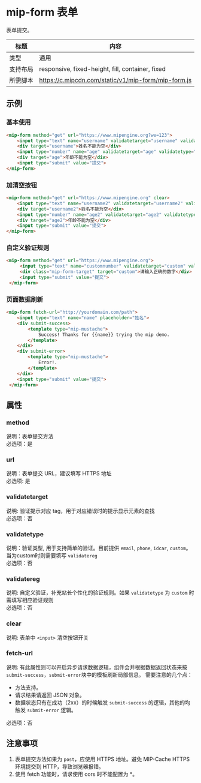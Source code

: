# mip-form 表单

表单提交。

标题|内容
----|----
类型|通用
支持布局|responsive, fixed-height, fill, container, fixed
所需脚本|https://c.mipcdn.com/static/v1/mip-form/mip-form.js

## 示例

### 基本使用

```html
<mip-form method="get" url="https://www.mipengine.org?we=123">
    <input type="text" name="username" validatetarget="username" validatetype="must" placeholder="姓名">
    <div target="username">姓名不能为空</div>
    <input type="number" name="age" validatetarget="age" validatetype="must" placeholder="年龄">
    <div target="age">年龄不能为空</div>
    <input type="submit" value="提交">
</mip-form>
```
### 加清空按钮

```html
<mip-form method="get" url="https://www.mipengine.org" clear>
    <input type="text" name="username2" validatetarget="username2" validatetype="must" placeholder="姓名">
    <div target="username2">姓名不能为空</div>
    <input type="number" name="age2" validatetarget="age2" validatetype="must" placeholder="年龄">
    <div target="age2">年龄不能为空</div>
    <input type="submit" value="提交">
</mip-form>
```

### 自定义验证规则

```html
<mip-form method="get" url="https://www.mipengine.org">
     <input type="text" name="customnumber" validatetarget="custom" validatetype="custom" validatereg="^[0-9]*$" placeholder="我是自定义验证规则数字">
     <div class="mip-form-target" target="custom">请输入正确的数字</div>
     <input type="submit" value="提交">
 </mip-form>
```

### 页面数据刷新

```html
<mip-form fetch-url="http://yourdomain.com/path">
    <input type="text" name="name" placeholder="姓名">
    <div submit-success>
        <template type="mip-mustache">
            Success! Thanks for {{name}} trying the mip demo.
        </template>
    </div>
    <div submit-error>
        <template type="mip-mustache">
            Error!.
        </template>
    </div>
    <input type="submit" value="提交">
 </mip-form>
```

## 属性

### method

说明：表单提交方法  
必选项：是  

### url

说明：表单提交 URL，建议填写 HTTPS 地址   
必选项: 是  

### validatetarget

说明:  验证提示对应 tag，用于对应错误时的提示显示元素的查找    
必选项：否   

### validatetype

说明：验证类型, 用于支持简单的验证。目前提供 `email`, `phone`, `idcar`, `custom`。当为custom时则需要填写 `validatereg`    
必选项：否   

### validatereg

说明: 自定义验证，补充站长个性化的验证规则。如果 `validatetype` 为 `custom` 时需填写相应验证规则  
必选项：否

### clear

说明: 表单中 `<input>` 清空按钮开关

### fetch-url

说明: 有此属性则可以开启异步请求数据逻辑，组件会并根据数据返回状态来按`submit-success`，`submit-error`块中的模板刷新局部信息。
需要注意的几个点：

- 方法支持。
- 请求结果请返回 JSON 对象。
- 数据状态只有在成功（2xx）的时候触发 `submit-success` 的逻辑，其他的均触发 `submit-error` 逻辑。

必选项：否  

## 注意事项

1. 表单提交方法如果为 `post`，应使用 HTTPS 地址。避免 MIP-Cache HTTPS 环境提交到 HTTP，导致浏览器报错。
2. 使用 fetch 功能时，请求使用 cors 时不能配置为 *。
